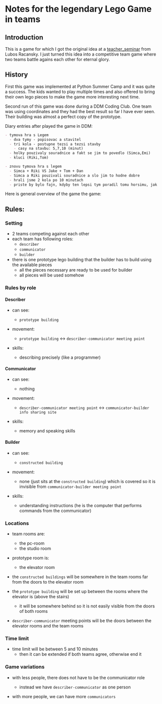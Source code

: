 # Notes for the legendary Lego Game in teams

## Introduction

This is a game for which I got the original idea at a [teacher_seminar](https://tinyurl.com/inspirace-z-krouzku) from Lubos Racansky. I just turned this idea into a competitive team game where two teams battle agains each other for eternal glory.

## History

First this game was implemented at Python Summer Camp and it was quite a success. The kids wanted to play multiple times and also offered to bring their own lego pieces to make the game more interesting next time.

Second run of this game was done during a DDM Coding Club. One team was using coordinates and they had the best result so far I have ever seen. Their building was almost a perfect copy of the prototype.

Diary entries after played the game in DDM:
```md
- tymova hra s Legem
  - dva tymy - popisovac a stavitel
  - tri kola - postupne tezsi a tezsi stavby
    - casy na stavbu: 5,7,10 (minut)
  - holky pouzivaly souradnice a fakt se jim to povedlo (Simca,Emi)
  - kluci (Riki,Tom)

- znovu tymova hra s legem
  - Simca + Riki VS Jake + Tom + Dan
  - Simca a Riki pouzivali souradnice a slo jim to hodne dobre
  - hrali jsme 2 kola po 10 minutach
  - priste by bylo fajn, kdyby ten lepsi tym poradil tomu horsimu, jak na to sli (muzou az uplne na konci, kdyz uz je jistota, ze se nebude hrat dalsi kolo a nevyzradi tak svoje tajemstvi k uspechu)
```

Here is general overview of the game the game:

## Rules:

### Setting
  - 2 teams competing against each other
  - each team has following roles:
    - `describer`
    - `communicator`
    - `builder`
  - there is one prototype lego building that the builder has to build using the available pieces
    - all the pieces necessary are ready to be used for builder
    - all pieces will be used somehow


### Rules by role

#### Describer

- can see:
  - `prototype building`

- movement:
  - `prototype building` <-> `describer-communicator meeting point`
  
- skills:
  - describing precisely (like a programmer)


#### Communicator

- can see:
  - nothing

- movement:
  - `describer-communicator meeting point` <-> `communicator-builder info sharing site`

- skills:
  - memory and speaking skills


#### Builder

- can see:
  - `constructed building`

- movement:
  - none (just sits at the `constructed building`) which is covered so it is invisible from `communicator-builder meeting point`

- skills:
  - understanding instructions (he is the computer that performs commands from the communicator)


### Locations

- team rooms are:
  - the pc-room
  - the studio room

- prototype room is:
  - the elevator room

- the `constructed buildings` will be somewhere in the team rooms far from the doors to the elevator room

- the `prototype building` will be set up between the rooms where the elevator is (above the stairs)
  - it will be somewhere behind so it is not easily visible from the doors of both rooms

- `describer-communicator` meeting points will be the doors between the elevator rooms and the team rooms

### Time limit

- time limit will be between 5 and 10 minutes
  - then it can be extended if both teams agree, otherwise end it

### Game variations

- with less people, there does not have to be the communicator role
  - instead we have `describer-communicator` as one person

- with more people, we can have more `communicators`
